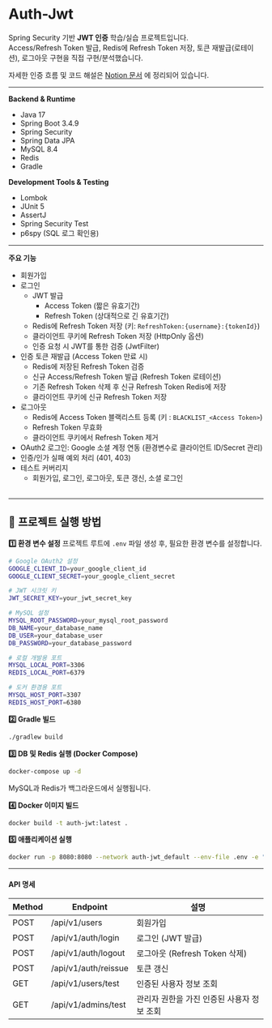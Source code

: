 # Auth-Jwt

Spring Security 기반 **JWT 인증** 학습/실습 프로젝트입니다.  
Access/Refresh Token 발급, Redis에 Refresh Token 저장, 토큰 재발급(로테이션), 로그아웃 구현을 직접 구현/분석했습니다.  

자세한 인증 흐름 및 코드 해설은 [Notion 문서](https://northern-mongoose-47b.notion.site/Auth-Jwt-25bd351413c0806e9a18e34bfd02c911) 에 정리되어 있습니다.

---

**Backend & Runtime**
- Java 17
- Spring Boot 3.4.9
- Spring Security
- Spring Data JPA
- MySQL 8.4
- Redis
- Gradle

**Development Tools & Testing**
- Lombok
- JUnit 5
- AssertJ
- Spring Security Test
- p6spy (SQL 로그 확인용)
---

**주요 기능**
- 회원가입
- 로그인
  - JWT 발급
    - Access Token (짧은 유효기간)
    - Refresh Token (상대적으로 긴 유효기간)
  - Redis에 Refresh Token 저장 (키: `RefreshToken:{username}:{tokenId}`)
  - 클라이언트 쿠키에 Refresh Token 저장 (HttpOnly 옵션)
  - 인증 요청 시 JWT를 통한 검증 (JwtFilter)
- 인증 토큰 재발급 (Access Token 만료 시)
  - Redis에 저장된 Refresh Token 검증
  - 신규 Access/Refresh Token 발급 (Refresh Token 로테이션)
  - 기존 Refresh Token 삭제 후 신규 Refresh Token Redis에 저장
  - 클라이언트 쿠키에 신규 Refresh Token 저장
- 로그아웃
  - Redis에 Access Token 블랙리스트 등록 (키 : `BLACKLIST_<Access Token>`)
  - Refresh Token 무효화
  - 클라이언트 쿠키에서 Refresh Token 제거 
- OAuth2 로그인: Google 소셜 계정 연동 (환경변수로 클라이언트 ID/Secret 관리)
- 인증/인가 실패 예외 처리 (401, 403)
- 테스트 커버리지
  - 회원가입, 로그인, 로그아웃, 토큰 갱신, 소셜 로그인<br><br>
---

## 🚀 프로젝트 실행 방법

**1️⃣ 환경 변수 설정**
프로젝트 루트에 `.env` 파일 생성 후, 필요한 환경 변수를 설정합니다.
```bash
# Google OAuth2 설정
GOOGLE_CLIENT_ID=your_google_client_id
GOOGLE_CLIENT_SECRET=your_google_client_secret

# JWT 시크릿 키
JWT_SECRET_KEY=your_jwt_secret_key

# MySQL 설정
MYSQL_ROOT_PASSWORD=your_mysql_root_password
DB_NAME=your_database_name
DB_USER=your_database_user
DB_PASSWORD=your_database_password

# 로컬 개발용 포트
MYSQL_LOCAL_PORT=3306
REDIS_LOCAL_PORT=6379

# 도커 환경용 포트
MYSQL_HOST_PORT=3307
REDIS_HOST_PORT=6380
```

**2️⃣ Gradle 빌드**
```bash
./gradlew build
```

**3️⃣ DB 및 Redis 실행 (Docker Compose)**
```bash
docker-compose up -d
```

MySQL과 Redis가 백그라운드에서 실행됩니다.

**4️⃣ Docker 이미지 빌드**
```bash
docker build -t auth-jwt:latest .
```

**5️⃣ 애플리케이션 실행**
```bash
docker run -p 8080:8080 --network auth-jwt_default --env-file .env -e "SPRING_PROFILES_ACTIVE=docker" --name auth-jwt-app auth-jwt:latest
```
<hr>

#### API 명세
| Method  | Endpoint                      | 설명                      |
| ---- | -------------------------- | ----------------------- |
| POST | /api/v1/users        | 회원가입                    |
| POST | /api/v1/auth/login         | 로그인 (JWT 발급)            |
| POST | /api/v1/auth/logout        | 로그아웃 (Refresh Token 삭제) |
| POST | /api/v1/auth/reissue | 토큰 갱신                   |
| GET  | /api/v1/users/test            | 인증된 사용자 정보 조회           |
| GET  | /api/v1/admins/test | 관리자 권한을 가진 인증된 사용자 정보 조회 |
